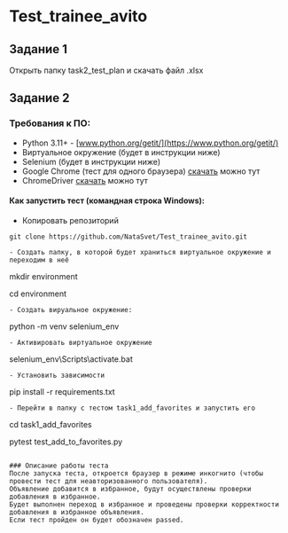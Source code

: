 # Test_trainee_avito

## Задание 1
Открыть папку task2_test_plan и скачать файл .xlsx

## Задание 2

### Требования к ПО:
- Python 3.11+ - [www.python.org/getit/](https://www.python.org/getit/)
- Виртуальное окружение (будет в инструкции ниже)
- Selenium (будет в инструкции ниже)
- Google Chrome (тест для одного браузера) [скачать](https://www.google.com/intl/ru_ru/chrome/) можно тут
- ChromeDriver [скачать](https://sites.google.com/chromium.org/driver/) можно тут

#### Как запустить тест (командная строка Windows): 
- Копировать репозиторий
```
git clone https://github.com/NataSvet/Test_trainee_avito.git

- Создать папку, в которой будет храниться виртуальное окружение и переходим в неё
```
mkdir environment

cd environment
```
- Создать вируальное окружение:
```
python -m venv selenium_env
```
- Активировать виртуальное окружение
```
selenium_env\Scripts\activate.bat
```
- Установить зависимости
```
pip install -r requirements.txt
```
- Перейти в папку с тестом task1_add_favorites и запустить его
```
cd task1_add_favorites

pytest test_add_to_favorites.py
```

### Описание работы теста
После запуска теста, откроется браузер в режиме инкогнито (чтобы провести тест для неавторизованного пользователя). 
Объявление добавится в избранное, будут осуществлены проверки добавления в избранное. 
Будет выполнен переход в избранное и проведены проверки корректности добавления в избранное объявления. 
Если тест пройден он будет обозначен passed.